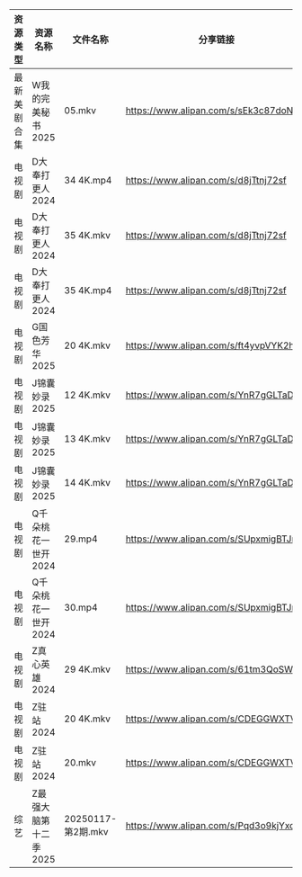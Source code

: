 | 资源类型   | 资源名称          | 文件名称             | 分享链接                                 | 更新时间                |
| ------ | ------------- | ---------------- | ------------------------------------ | ------------------- |
| 最新美剧合集 | W我的完美秘书2025   | 05.mkv           | https://www.alipan.com/s/sEk3c87doNf | 2025-01-18 00:06:26 |
| 电视剧    | D大奉打更人2024    | 34 4K.mp4        | https://www.alipan.com/s/d8jTtnj72sf | 2025-01-18 13:06:22 |
| 电视剧    | D大奉打更人2024    | 35 4K.mkv        | https://www.alipan.com/s/d8jTtnj72sf | 2025-01-18 13:06:22 |
| 电视剧    | D大奉打更人2024    | 35 4K.mp4        | https://www.alipan.com/s/d8jTtnj72sf | 2025-01-18 13:06:22 |
| 电视剧    | G国色芳华2025     | 20 4K.mkv        | https://www.alipan.com/s/ft4yvpVYK2h | 2025-01-18 00:05:19 |
| 电视剧    | J锦囊妙录2025     | 12 4K.mkv        | https://www.alipan.com/s/YnR7gGLTaD7 | 2025-01-18 00:05:54 |
| 电视剧    | J锦囊妙录2025     | 13 4K.mkv        | https://www.alipan.com/s/YnR7gGLTaD7 | 2025-01-18 00:05:54 |
| 电视剧    | J锦囊妙录2025     | 14 4K.mkv        | https://www.alipan.com/s/YnR7gGLTaD7 | 2025-01-18 00:05:53 |
| 电视剧    | Q千朵桃花一世开2024  | 29.mp4           | https://www.alipan.com/s/SUpxmigBTJm | 2025-01-18 13:07:18 |
| 电视剧    | Q千朵桃花一世开2024  | 30.mp4           | https://www.alipan.com/s/SUpxmigBTJm | 2025-01-18 13:07:18 |
| 电视剧    | Z真心英雄2024     | 29 4K.mkv        | https://www.alipan.com/s/61tm3QoSWKK | 2025-01-18 00:06:38 |
| 电视剧    | Z驻站2024       | 20 4K.mkv        | https://www.alipan.com/s/CDEGGWXTVZe | 2025-01-18 00:06:40 |
| 电视剧    | Z驻站2024       | 20.mkv           | https://www.alipan.com/s/CDEGGWXTVZe | 2025-01-18 00:06:40 |
| 综艺     | Z最强大脑第十二季2025 | 20250117-第2期.mkv | https://www.alipan.com/s/Pqd3o9kjYxc | 2025-01-18 00:11:17 |
